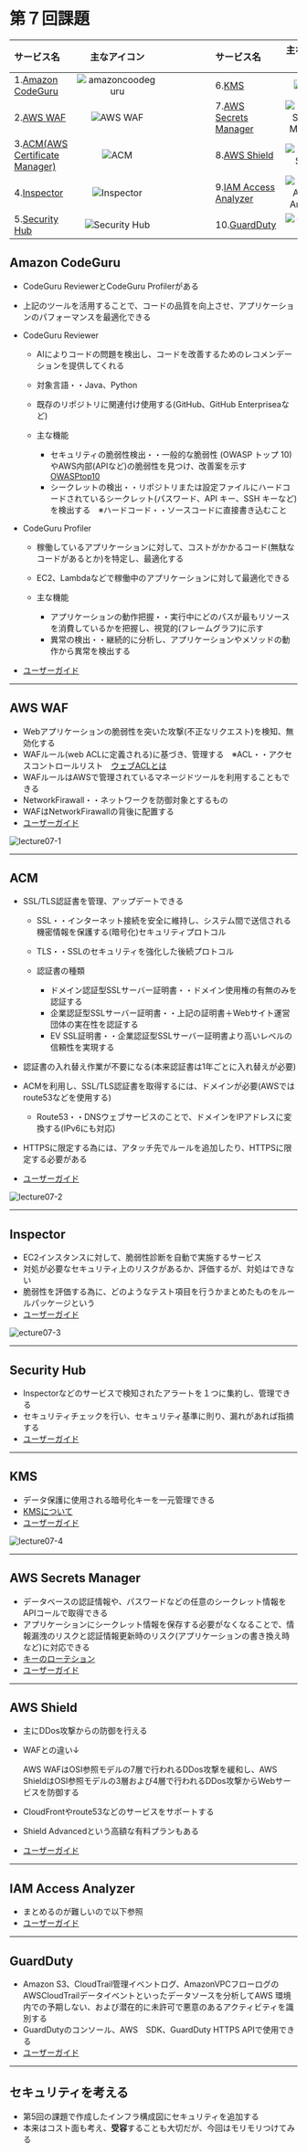 # 第７回課題

|サービス名|主なアイコン|&nbsp;&nbsp;&nbsp;&nbsp;&nbsp;&nbsp;&nbsp;&nbsp;&nbsp;&nbsp;&nbsp;&nbsp;&nbsp;&nbsp;&nbsp;&nbsp;|サービス名|主なアイコン|
|:---|:---:|---|:---|:---:|
|1.[Amazon CodeGuru](#amazon-codeguru)|![amazoncoodeguru](images/AmazonCodeGuru.svg)||6.[KMS](#kms)|![KMS](images/KMS.svg)
|2.[AWS WAF](#aws-waf)|![AWS WAF](images/AWSWAF.svg)||7.[AWS Secrets Manager](#aws-secrets-manager)|![AWS Secrets Manager](images/AWSSecretsManager.svg)|
|3.[ACM(AWS Certificate Manager)](#acm)|![ACM](images/AWSCertificateManager.svg)||8.[AWS Shield](#aws-shield)|![AWS Shield](images/AWSShield.svg)|
|4.[Inspector](#inspector)|![Inspector](images/Inspector.svg)||9.[IAM Access Analyzer](#iam-access-analyzer)|![IAM Access Analyzer](images/IAMAccessAnalyzer.svg)|
|5.[Security Hub](#security-hub)|![Security Hub](images/SecurityHub.svg)||10.[GuardDuty](#guardduty)|![GuardDuty](images/GuardDuty.svg)
## Amazon CodeGuru
* CodeGuru ReviewerとCodeGuru Profilerがある
* 上記のツールを活用することで、コードの品質を向上させ、アプリケーションのパフォーマンスを最適化できる
* CodeGuru Reviewer
    
    * AIによりコードの問題を検出し、コードを改善するためのレコメンデーションを提供してくれる
    * 対象言語・・Java、Python 
    * 既存のリポジトリに関連付け使用する(GitHub、GitHub Enterpriseaなど)
    * 主な機能

        *  セキュリティの脆弱性検出・・一般的な脆弱性 (OWASP トップ 10)やAWS内部(APIなど)の脆弱性を見つけ、改善案を示す　[OWASPtop10](https://owasp.org/Top10/ja/)
        * シークレットの検出・・リポジトリまたは設定ファイルにハードコードされているシークレット(パスワード、API キー、SSH キーなど)を検出する　※ハードコード・・ソースコードに直接書き込むこと
* CodeGuru Profiler

    * 稼働しているアプリケーションに対して、コストがかかるコード(無駄なコードがあるとか)を特定し、最適化する
    * EC2、Lambdaなどで稼働中のアプリケーションに対して最適化できる
    * 主な機能

        * アプリケーションの動作把握・・実行中にどのパスが最もリソースを消費しているかを把握し、視覚的(フレームグラフ)に示す
        * 異常の検出・・継続的に分析し、アプリケーションやメソッドの動作から異常を検出する
* [ユーザーガイド](https://docs.aws.amazon.com/codeguru/latest/reviewer-ug/welcome.html)
----                                            
## AWS WAF
* Webアプリケーションの脆弱性を突いた攻撃(不正なリクエスト)を検知、無効化する
* WAFルール(web ACLに定義される)に基づき、管理する　※ACL・・アクセスコントロールリスト　[ウェブACLとは](https://docs.aws.amazon.com/ja_jp/waf/latest/developerguide/web-acl.html)
* WAFルールはAWSで管理されているマネージドツールを利用することもできる
* NetworkFirawall・・ネットワークを防御対象とするもの
* WAFはNetworkFirawallの背後に配置する
* [ユーザーガイド](https://docs.aws.amazon.com/waf/latest/developerguide/waf-chapter.html)

![lecture07-1](images/lecture07-1.svg)


----
## ACM
* SSL/TLS認証書を管理、アップデートできる

    * SSL・・インターネット接続を安全に維持し、システム間で送信される機密情報を保護する(暗号化)セキュリティプロトコル
    * TLS・・SSLのセキュリティを強化した後続プロトコル
    * 認証書の種類

        * ドメイン認証型SSLサーバー証明書・・ドメイン使用権の有無のみを認証する
        * 企業認証型SSLサーバー証明書・・上記の証明書＋Webサイト運営団体の実在性を認証する
        * EV SSL証明書・・企業認証型SSLサーバー証明書より高いレベルの信頼性を実現する
* 認証書の入れ替え作業が不要になる(本来認証書は1年ごとに入れ替えが必要)
* ACMを利用し、SSL/TLS認証書を取得するには、ドメインが必要(AWSではroute53などを使用する)
    * Route53・・DNSウェブサービスのことで、ドメインをIPアドレスに変換する(IPv6にも対応)
* HTTPSに限定する為には、アタッチ先でルールを追加したり、HTTPSに限定する必要がある
* [ユーザーガイド](https://docs.aws.amazon.com/ja_jp/acm/latest/userguide/acm-overview.html)

![lecture07-2](images/lecture07-2.svg)

---
## Inspector
* EC2インスタンスに対して、脆弱性診断を自動で実施するサービス
* 対処が必要なセキュリティ上のリスクがあるか、評価するが、対処はできない
* 脆弱性を評価する為に、どのようなテスト項目を行うかまとめたものをルールパッケージという
* [ユーザーガイド](https://docs.aws.amazon.com/ja_jp/inspector/latest/user/what-is-inspector.html)

![ecture07-3](images/lecture07-3.svg)

---
## Security Hub
* Inspectorなどのサービスで検知されたアラートを１つに集約し、管理できる
* セキュリティチェックを行い、セキュリティ基準に則り、漏れがあれば指摘する
* [ユーザーガイド](https://docs.aws.amazon.com/ja_jp/securityhub/latest/userguide/what-is-securityhub.html)

----
## KMS
* データ保護に使用される暗号化キーを一元管理できる
* [KMSについて](https://dev.classmethod.jp/articles/10minutes-kms/)
* [ユーザーガイド](https://docs.aws.amazon.com/ja_jp/kms/latest/developerguide/overview.html)

![lecture07-4](images/lecture07-4.svg)


----
## AWS Secrets Manager
* データベースの認証情報や、パスワードなどの任意のシークレット情報をAPIコールで取得できる
* アプリケーションにシークレット情報を保存する必要がなくなることで、情報漏洩のリスクと認証情報更新時のリスク(アプリケーションの書き換え時など)に対応できる
* [キーのローテション](https://docs.aws.amazon.com/ja_jp/secretsmanager/latest/userguide/rotating-secrets.html)
* [ユーザーガイド](https://docs.aws.amazon.com/ja_jp/secretsmanager/latest/userguide/intro.html)
---
## AWS Shield
* 主にDDos攻撃からの防御を行える
* WAFとの違い↓

    AWS WAFはOSI参照モデルの7層で行われるDDos攻撃を緩和し、AWS ShieldはOSI参照モデルの3層および4層で行われるDDos攻撃からWebサービスを防御する

* CloudFrontやroute53などのサービスをサポートする
* Shield Advancedという高額な有料プランもある
* [ユーザーガイド](https://docs.aws.amazon.com/ja_jp/waf/latest/developerguide/what-is-aws-waf.html)
---
## IAM Access Analyzer
* まとめるのが難しいので以下参照
* [ユーザーガイド](https://docs.aws.amazon.com/ja_jp/IAM/latest/UserGuide/what-is-access-analyzer.html)
---
## GuardDuty
*   Amazon S3、CloudTrail管理イベントログ、AmazonVPCフローログのAWSCloudTrailデータイベントといったデータソースを分析してAWS 環境内での予期しない、および潜在的に未許可で悪意のあるアクティビティを識別する
* GuardDutyのコンソール、AWS　SDK、GuardDuty HTTPS APIで使用できる
* [ユーザーガイド](https://docs.aws.amazon.com/ja_jp/guardduty/latest/ug/what-is-guardduty.html)
---
## セキュリティを考える
* 第5回の課題で作成したインフラ構成図にセキュリティを追加する
* 本来はコスト面も考え、**受容**することも大切だが、今回はモリモリつけてみる

